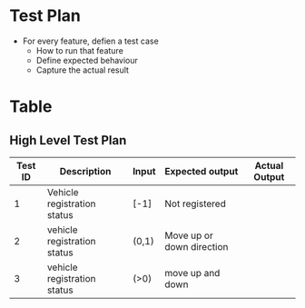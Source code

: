 # Test Plan
* For every feature, defien a test case
    * How to run that feature
    * Define expected behaviour
    * Capture the actual result

# Table
## High Level Test Plan
|Test ID|Description|Input|Expected output|Actual Output|
|-------|-----------|-----|---------------|-------------|
|1      |Vehicle registration status|[-1]|Not registered|
|2      |vehicle registration status|(0,1)|Move up or down direction|
|3      |vehicle registration status|(>0)|move up and down|
